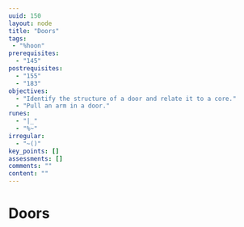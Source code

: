 ```yaml
---
uuid: 150
layout: node
title: "Doors"
tags:
 - "%hoon"
prerequisites:
  - "145"
postrequisites:
  - "155"
  - "183"
objectives:
  - "Identify the structure of a door and relate it to a core."
  - "Pull an arm in a door."
runes:
  - "|_"
  - "%~"
irregular:
  - "~()"
key_points: []
assessments: []
comments: ""
content: ""
---
```


#   Doors

